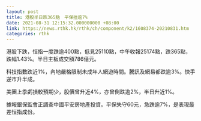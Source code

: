 ```yaml
---
layout: post
title: 港股半日跌365點　平保挫逾7%
date: 2021-08-31 12:15:32.000000000 +08:00
link: https://news.rthk.hk/rthk/ch/component/k2/1608374-20210831.htm
categories: rthk
---
```


港股下跌，恒指一度跌逾400點，低見25110點，中午收報25174點，跌365點，跌幅1.43%。半日主板成交額786億元。

科技指數跌近1%，內地嚴格限制未成年人網遊時間。騰訊及網易都跌逾3%。快手逆市升半成。

美團上季虧損較預期少，股價曾升近4%，亦曾倒跌逾2%，半日升近1%。

據報銀保監會正調查中國平安房地產投資。平保失守60元，急跌逾7%，是表現最差恒指成份。
